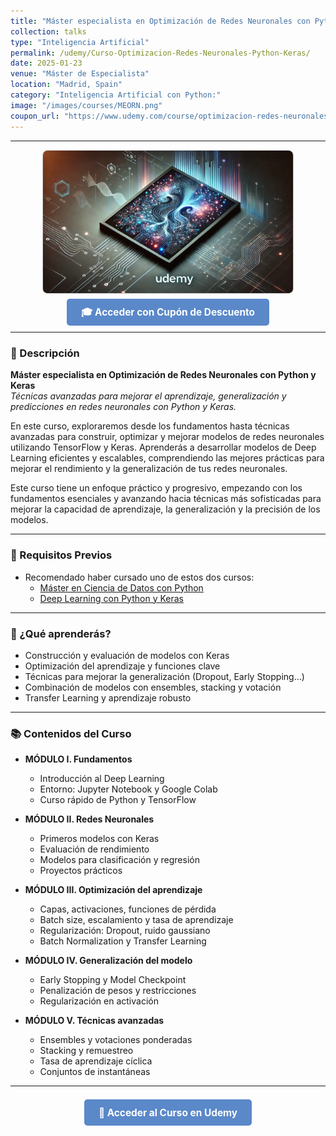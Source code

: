 ```yaml
---
title: "Máster especialista en Optimización de Redes Neuronales con Python y Keras"
collection: talks
type: "Inteligencia Artificial"
permalink: /udemy/Curso-Optimizacion-Redes-Neuronales-Python-Keras/
date: 2025-01-23
venue: "Máster de Especialista"
location: "Madrid, Spain"
category: "Inteligencia Artificial con Python:"
image: "/images/courses/MEORN.png"
coupon_url: "https://www.udemy.com/course/optimizacion-redes-neuronales-python-keras/?couponCode=A0A9E78109581588B0E9"
---
```


<!-- ✅ Structured Data for SEO -->
<script type="application/ld+json">
{
  "@context": "https://schema.org",
  "@type": "Course",
  "name": "Máster especialista en Optimización de Redes Neuronales con Python y Keras",
  "description": "Curso avanzado en técnicas para optimizar y mejorar redes neuronales con TensorFlow y Keras. Mejora el rendimiento, generalización y precisión de modelos de Deep Learning.",
  "provider": {
    "@type": "Organization",
    "name": "Udemy",
    "sameAs": "https://www.udemy.com"
  },
  "educationalCredentialAwarded": "Certificado de finalización",
  "inLanguage": "es",
  "url": "https://www.udemy.com/course/optimizacion-redes-neuronales-python-keras/?couponCode=A0A9E78109581588B0E9",
  "image": "{{ site.url }}/images/courses/MEORN.png"
}
</script>

<style>
.boton-udemy {
  background-color: #5a88c9;
  color: white;
  padding: 0.75em 1.5em;
  text-decoration: none !important;
  font-weight: bold;
  border-radius: 5px;
  font-size: 1.1em;
  transition: background-color 0.3s ease;
}
.boton-udemy:hover {
  background-color: #4e7abf;
  text-decoration: none !important;
}
.page__taxonomy {
  display: none !important;
}
</style>

---

<div style="text-align: center;">
  <img src="/images/courses/MEORN.png" alt="Máster en Optimización de Redes Neuronales" width="400" style="border-radius: 8px; border: 1px solid #ccc; margin-bottom: 1rem;">
</div>

<div style="text-align: center; margin-bottom: 1rem;">
  <a href="https://www.udemy.com/course/optimizacion-redes-neuronales-python-keras/?couponCode=A0A9E78109581588B0E9" target="_blank" class="boton-udemy">
    🎓 Acceder con Cupón de Descuento
  </a>
</div>

---

### 📘 Descripción

**Máster especialista en Optimización de Redes Neuronales con Python y Keras**  
_Técnicas avanzadas para mejorar el aprendizaje, generalización y predicciones en redes neuronales con Python y Keras._

En este curso, exploraremos desde los fundamentos hasta técnicas avanzadas para construir, optimizar y mejorar modelos de redes neuronales utilizando TensorFlow y Keras. Aprenderás a desarrollar modelos de Deep Learning eficientes y escalables, comprendiendo las mejores prácticas para mejorar el rendimiento y la generalización de tus redes neuronales.

Este curso tiene un enfoque práctico y progresivo, empezando con los fundamentos esenciales y avanzando hacia técnicas más sofisticadas para mejorar la capacidad de aprendizaje, la generalización y la precisión de los modelos.

---

### 🧠 Requisitos Previos

- Recomendado haber cursado uno de estos dos cursos:
  - [Máster en Ciencia de Datos con Python](https://www.udemy.com/course/master-en-ciencia-de-datos-con-python/?couponCode=MAR_2025)
  - [Deep Learning con Python y Keras](https://www.udemy.com/course/deep-learning-con-keras/?couponCode=MAR_2025)

---

### 🎯 ¿Qué aprenderás?

- Construcción y evaluación de modelos con Keras
- Optimización del aprendizaje y funciones clave
- Técnicas para mejorar la generalización (Dropout, Early Stopping...)
- Combinación de modelos con ensembles, stacking y votación
- Transfer Learning y aprendizaje robusto

---

### 📚 Contenidos del Curso

- **MÓDULO I. Fundamentos**
  - Introducción al Deep Learning
  - Entorno: Jupyter Notebook y Google Colab
  - Curso rápido de Python y TensorFlow

- **MÓDULO II. Redes Neuronales**
  - Primeros modelos con Keras
  - Evaluación de rendimiento
  - Modelos para clasificación y regresión
  - Proyectos prácticos

- **MÓDULO III. Optimización del aprendizaje**
  - Capas, activaciones, funciones de pérdida
  - Batch size, escalamiento y tasa de aprendizaje
  - Regularización: Dropout, ruido gaussiano
  - Batch Normalization y Transfer Learning

- **MÓDULO IV. Generalización del modelo**
  - Early Stopping y Model Checkpoint
  - Penalización de pesos y restricciones
  - Regularización en activación

- **MÓDULO V. Técnicas avanzadas**
  - Ensembles y votaciones ponderadas
  - Stacking y remuestreo
  - Tasa de aprendizaje cíclica
  - Conjuntos de instantáneas

---

<div style="text-align: center; margin-top: 2rem;">
  <a href="https://www.udemy.com/course/optimizacion-redes-neuronales-python-keras/?couponCode=A0A9E78109581588B0E9" target="_blank" class="boton-udemy">
    🚀 Acceder al Curso en Udemy
  </a>
</div>